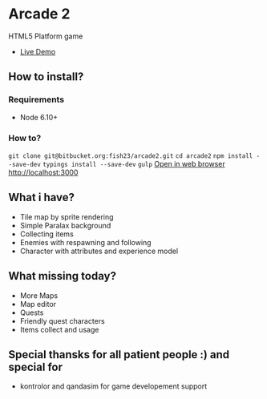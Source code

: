 # Arcade 2 #

HTML5 Platform game

* [Live Demo](http://arcade2.slimetribe.com)


## How to install? ##

### Requirements ###

* Node 6.10+

### How to? ###

`git clone git@bitbucket.org:fish23/arcade2.git`
`cd arcade2`
`npm install --save-dev`
`typings install --save-dev`
`gulp`
[Open in web browser http://localhost:3000](http://localhost:3000)

## What i have? ##

* Tile map by sprite rendering
* Simple Paralax background
* Collecting items
* Enemies with respawning and following
* Character with attributes and experience model

## What missing today? ###

* More Maps
* Map editor
* Quests
* Friendly quest characters
* Items collect and usage

## Special thansks for all patient people :) and special for ###

* kontrolor and qandasim for game developement support

